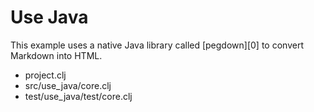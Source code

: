# Use Java #

This example uses a native Java library called [pegdown][0] to convert
Markdown into HTML.

+ project.clj
+ src/use_java/core.clj
+ test/use_java/test/core.clj

